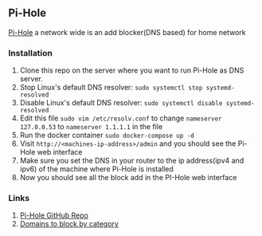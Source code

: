 ## Pi-Hole
[Pi-Hole](https://pi-hole.net/) a network wide is an add blocker(DNS based) for home network 

### Installation
1. Clone this repo on the server where you want to run Pi-Hole as DNS server.
2. Stop Linux's default DNS resolver: `sudo systemctl stop systemd-resolved`
3. Disable Linux's default DNS resolver: `sudo systemctl disable systemd-resolved`
4. Edit this file `sudo vim /etc/resolv.conf` to change `nameserver 127.0.0.53` to `nameserver 1.1.1.1` in the file
5. Run the docker container `sudo docker-compose up -d`
6. Visit `http://<machines-ip-address>/admin` and you should see the Pi-Hole web interface
7. Make sure you set the DNS in your router to the ip address(ipv4 and ipv6) of the machine where Pi-Hole is installed
8. Now you should see all the block add in the PI-Hole web interface


### Links
1. [Pi-Hole GitHub Repo](https://github.com/pi-hole/pi-hole)
2. [Domains to block by category](https://github.com/StevenBlack/hosts/)
